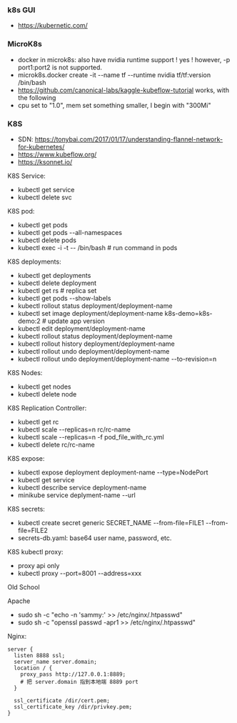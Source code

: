 ### k8s GUI
* https://kubernetic.com/

### MicroK8s
* docker in microk8s: also have nvidia runtime support ! yes ! however, -p port1:port2 is not supported.
* microk8s.docker create -it --name tf --runtime nvidia tf/tf:version /bin/bash
* https://github.com/canonical-labs/kaggle-kubeflow-tutorial works, with the following
 * cpu set to "1.0", mem set something smaller, I begin with "300Mi"


### K8S
* SDN: https://tonybai.com/2017/01/17/understanding-flannel-network-for-kubernetes/
* https://www.kubeflow.org/
* https://ksonnet.io/

K8S Service:
* kubectl get service
* kubectl delete svc <name>

K8S pod:
* kubectl get pods
* kubectl get pods --all-namespaces
* kubectl delete pods <pod>
* kubectl exec <pod> -i -t -- /bin/bash # run command in pods

K8S deployments:
* kubectl get deployments
* kubectl delete deployment <name>
* kubectl get rs # replica set
* kubectl get pods --show-labels
* kubectl rollout status deployment/deployment-name
* kubectl set image deployment/deployment-name k8s-demo=k8s-demo:2 # update app version
* kubectl edit deployment/deployment-name
* kubectl rollout status deployment/deployment-name
* kubectl rollout history deployment/deployment-name
* kubectl rollout undo deployment/deployment-name
* kubectl rollout undo deployment/deployment-name --to-revision=n

K8S Nodes:
* kubectl get nodes
* kubectl delete node <name>

K8S Replication Controller:
* kubectl get rc
* kubectl scale --replicas=n rc/rc-name
* kubectl scale --replicas=n -f pod_file_with_rc.yml
* kubectl delete rc/rc-name

K8S expose:
* kubectl expose deployment deployment-name --type=NodePort
* kubectl get service
* kubectl describe service deployment-name
* minikube service deplyment-name --url

K8S secrets:
* kubectl create secret generic SECRET_NAME --from-file=FILE1 --from-file=FILE2
* secrets-db.yaml: base64 user name, password, etc.

K8S kubectl proxy:
* proxy api only
* kubectl proxy --port=8001 --address=xxx

Old School


Apache

* sudo sh -c "echo -n 'sammy:' >> /etc/nginx/.htpasswd"
* sudo sh -c "openssl passwd -apr1 >> /etc/nginx/.htpasswd"


Nginx:

```
server {  
  listen 8888 ssl; 
  server_name server.domain;
  location / {
    proxy_pass http://127.0.0.1:8889;
    # 把 server.domain 指到本地端 8889 port
  }

  ssl_certificate /dir/cert.pem;
  ssl_certificate_key /dir/privkey.pem;
}
```
